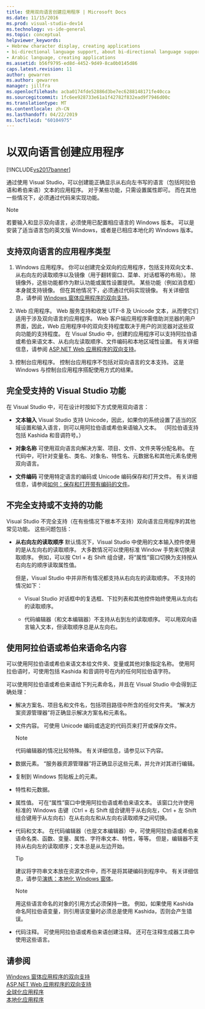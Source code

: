 ```yaml
---
title: 使用双向语言创建应用程序 | Microsoft Docs
ms.date: 11/15/2016
ms.prod: visual-studio-dev14
ms.technology: vs-ide-general
ms.topic: conceptual
helpviewer_keywords:
- Hebrew character display, creating applications
- bi-directional language support, about bi-directional language support
- Arabic language, creating applications
ms.assetid: b56f9795-ed8d-4452-9d49-8ca0b0145d86
caps.latest.revision: 11
author: gewarren
ms.author: gewarren
manager: jillfra
ms.openlocfilehash: acba0174fde52886d3be7ec6288148171fe40cca
ms.sourcegitcommit: 1fc6ee928733e61a1f42782f832ead9f7946d00c
ms.translationtype: MT
ms.contentlocale: zh-CN
ms.lasthandoff: 04/22/2019
ms.locfileid: "60104975"
---
```

# <a name="creating-applications-in-bi-directional-languages"></a>以双向语言创建应用程序
[!INCLUDE[vs2017banner](../includes/vs2017banner.md)]

通过使用 Visual Studio，可以创建能正确显示从右向左书写的语言（包括阿拉伯语和希伯来语）文本的应用程序。 对于某些功能，只需设置属性即可。 而在其他一些情况下，必须通过代码来实现功能。  
  
> [!NOTE]
>  若要输入和显示双向语言，必须使用已配置相应语言的 Windows 版本。 可以是安装了适当语言包的英文版 Windows，或者是已相应本地化的 Windows 版本。  
  
## <a name="types-of-application-that-support-bi-directional-languages"></a>支持双向语言的应用程序类型  
  
1. Windows 应用程序。 你可以创建完全双向的应用程序，包括支持双向文本、从右向左的读取顺序以及镜像（用于翻转窗口、菜单、对话框等的布局）。 除镜像外，这些功能都作为默认功能或属性设置提供。 某些功能（例如消息框）本身就支持镜像。 但在其他情况下，必须通过代码实现镜像。 有关详细信息，请参阅 [Windows 窗体应用程序的双向支持](http://msdn.microsoft.com/library/7b622fa4-f390-4e4d-b624-83a1917cccf2)。  
  
2. Web 应用程序。 Web 服务支持和收发 UTF-8 及 Unicode 文本，从而使它们适用于涉及双向语言的应用程序。 Web 客户端应用程序需借助浏览器的用户界面，因此，Web 应用程序中的双向支持程度取决于用户的浏览器对这些双向功能的支持程度。 在 Visual Studio 中，创建的应用程序可以支持阿拉伯语或希伯来语文本、从右向左读取顺序、文件编码和本地区域性设置。 有关详细信息，请参阅 [ASP.NET Web 应用程序的双向支持](http://msdn.microsoft.com/library/5576f9b1-9b86-41ef-8354-092d366bcd03)。  
  
3. 控制台应用程序。 控制台应用程序不包括对双向语言的文本支持。 这是 Windows 与控制台应用程序搭配使用方式的结果。  
  
## <a name="visual-studio-features-that-are-fully-supported"></a>完全受支持的 Visual Studio 功能  
 在 Visual Studio 中，可在设计时按如下方式使用双向语言：  
  
- **文本输入** Visual Studio 支持 Unicode，因此，如果你的系统设置了适当的区域设置和输入语言，则可以用阿拉伯语或希伯来语输入文本。 （阿拉伯语支持包括 Kashida 和音调符号。）  
  
- **对象名称** 可使用双向语言向解决方案、项目、文件、文件夹等分配名称。 在代码中，可针对变量名、类名、对象名、特性名、元数据名和其他元素名使用双向语言。  
  
- **文件编码** 可使用特定语言的编码或 Unicode 编码保存和打开文件。 有关详细信息，请参阅[如何：保存和打开带有编码的文件](../ide/how-to-save-and-open-files-with-encoding.md)。  
  
## <a name="features-with-limited-or-no-support"></a>不完全支持或不支持的功能  
 Visual Studio 不完全支持（在有些情况下根本不支持）双向语言应用程序的其他常见功能。 这些问题包括：  
  
- **从右向左的读取顺序** 默认情况下，Visual Studio 中使用的文本输入控件使用的是从左向右的读取顺序。 大多数情况可以使用标准 Window 手势来切换读取顺序。 例如，可以按 Ctrl + 右 Shift 组合键，将“属性”窗口切换为支持按从右向左的顺序读取属性值。  
  
     但是，Visual Studio 中并非所有情况都支持从右向左的读取顺序。 不支持的情况如下：  
  
    - Visual Studio 对话框中的复选框、下拉列表和其他控件始终使用从左向右的读取顺序。  
  
    - 代码编辑器（和文本编辑器）不支持从右到左的读取顺序。 可以用双向语言输入文本，但读取顺序总是从左向右。  
  
## <a name="naming-things-using-arabic-or-hebrew-text"></a>使用阿拉伯语或希伯来语命名内容  
 可以使用阿拉伯语或希伯来语文本给文件夹、变量或其他对象指定名称。 使用阿拉伯语时，可使用包括 Kashida 和音调符号在内的任何阿拉伯语字符。  
  
 可以使用阿拉伯语或希伯来语给下列元素命名，并且在 Visual Studio 中会得到正确处理：  
  
- 解决方案名、项目名和文件名，包括项目路径中所含的任何文件夹。 “解决方案资源管理器”将正确显示解决方案名和元素名。  
  
- 文件内容。 可使用 Unicode 编码或选定的代码页来打开或保存文件。  
  
    > [!NOTE]
    >  代码编辑器的情况比较特殊。 有关详细信息，请参见以下内容。  
  
- 数据元素。 “服务器资源管理器”将正确显示这些元素，并允许对其进行编辑。  
  
- 复制到 Windows 剪贴板上的元素。  
  
- 特性和元数据。  
  
- 属性值。 可在“属性”窗口中使用阿拉伯语或希伯来语文本。 该窗口允许使用标准的 Windows 击键（Ctrl + 右 Shift 组合键用于从右向左，Ctrl + 左 Shift 组合键用于从左向右）在从右向左和从左向右读取顺序之间切换。  
  
- 代码和文本。 在代码编辑器（也是文本编辑器）中，可使用阿拉伯语或希伯来语命名类、函数、变量、属性、字符串文本、特性，等等。 但是，编辑器不支持从右向左的读取顺序；文本总是从左边开始。  
  
    > [!TIP]
    >  建议将字符串文本放在资源文件中，而不是将其硬编码到程序中。 有关详细信息，请参见[演练：本地化 Windows 窗体](http://msdn.microsoft.com/9a96220d-a19b-4de0-9f48-01e5d82679e5)。  
  
    > [!NOTE]
    >  用这些语言命名的对象的引用方式必须保持一致。 例如，如果使用 Kashida 命名阿拉伯语变量，则引用该变量时必须总是使用 Kashida，否则会产生错误。  
  
- 代码注释。 可使用阿拉伯语或希伯来语创建注释。 还可在注释生成器工具中使用这些语言。  
  
## <a name="see-also"></a>请参阅  
 [Windows 窗体应用程序的双向支持](http://msdn.microsoft.com/library/7b622fa4-f390-4e4d-b624-83a1917cccf2)   
 [ASP.NET Web 应用程序的双向支持](http://msdn.microsoft.com/library/5576f9b1-9b86-41ef-8354-092d366bcd03)   
 [全球化应用程序](../ide/globalizing-applications.md)   
 [本地化应用程序](../ide/localizing-applications.md)
